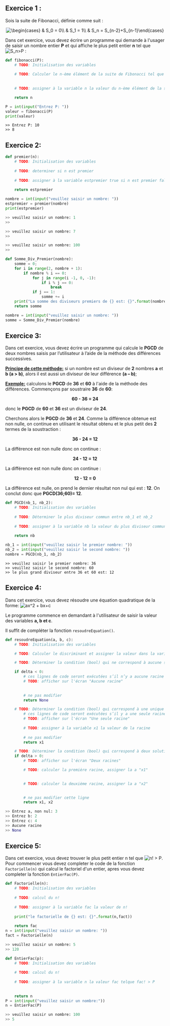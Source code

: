 ## Exercice 1 :
Sois la suite de Fibonacci, définie comme suit :
<div align="center"> 
<img src="https://latex.codecogs.com/svg.image?\begin{cases}&space;&&space;S_0&space;=&space;0\\&space;&&space;S_1&space;=&space;&space;1\\&space;&&space;S_n&space;=&space;S_{n-2}&plus;S_{n-1}\end{cases}" title="\begin{cases} & S_0 = 0\\ & S_1 = 1\\ & S_n = S_{n-2}+S_{n-1}\end{cases}" /> </div> 

Dans cet exercice, vous devez écrire un programme qui demande à l'usager de saisir un nombre entier **P** et qui affiche le plus petit entier **n** tel que <img src="https://latex.codecogs.com/svg.image?S_n>P" title="S_n>P" /> :

```python
def fibonacci(P):
    # TODO: Initialisation des variables
    
    # TODO: Calculer le n-ème élément de la suite de Fibonacci tel que Sn > P
    
    
    # TODO: assigner à la variable n la valeur du n-ème élément de la suite de Fibonacci

    return n

P = int(input("Entrez P: "))
valeur = fibonacci(P)
print(valeur)
```

    >> Entrez P: 10
    >> 8


## Exercice 2:

```python
def premier(n):
    # TODO: Initialisation des variables
     
    # TODO: determiner si n est premier 
    
    # TODO: assigner à la variable estpremier true si n est premier false sinon
    
    return estpremier

nombre = int(input("veuillez saisir un nombre: "))
estpremier = premier(nombre)
print(estpremier)
```
```python
>> veuillez saisir un nombre: 1
>>

>> veuillez saisir un nombre: 7
>>

>> veuillez saisir un nombre: 100
>>
```    

```python
def Somme_Div_Premier(nombre):
    somme = 0;
    for i in range(2, nombre + 1):
        if nombre % i == 0:
            for j in range(i -1, 0, -1):
                if i % j == 0:
                    break
            if j == 1:
                somme += i
    print("La somme des diviseurs premiers de {} est: {}".format(nombre, somme)) 
    return somme 

nombre = int(input("veuillez saisir un nombre: "))
somme = Somme_Div_Premier(nombre)
```


## Exercice 3:

Dans cet exercice, vous devez écrire un programme qui calcule le **PGCD** de deux nombres saisis par l’utilisateur à l’aide de la méthode des différences successives.

**<ins>Principe de cette méthode:</ins>** si un nombre est un diviseur de **2** nombres **a** et **b (a > b)**, alors il est aussi un diviseur de leur différence **(a – b)**;

**<ins>Exemple:</ins>** calculons le **PGCD** de **36** et **60** à l'aide de la méthode des différences. Commençons par soustraire **36** de **60**:

**<div align="center"> 60 - 36 = 24</div>**

donc le **PGCD** de **60** et **36** est un diviseur de **24**.

Cherchons alors le **PGCD** de **36** et **24**. Comme la différence obtenue est non nulle, on continue en utilisant le résultat obtenu et le plus petit des **2** termes de la soustraction :

**<div align="center"> 36 - 24 = 12</div>**

La différence est non nulle donc on continue :

**<div align="center"> 24 - 12 = 12</div>**

La différence est non nulle donc on continue :

**<div align="center"> 12 - 12 = 0</div>**

La différence est nulle, on prend le dernier résultat non nul qui est : **12**. On conclut donc que **PGCD(36;60)= 12**.


```python
def PGCD(nb_1, nb_2):
    # TODO: Initialisation des variables
    
    # TODO: Déterminer le plus diviseur commun entre nb_1 et nb_2
    
    # TODO: assigner à la variable nb la valeur du plus diviseur commun entre nb_1 et nb_2
    
    return nb

nb_1 = int(input("veuillez saisir le premier nombre: "))
nb_2 = int(input("veuillez saisir le second nombre: "))
nombre = PGCD(nb_1, nb_2)
```

    >> veuillez saisir le premier nombre: 36
    >> veuillez saisir le second nombre: 60
    >> le plus grand diviseur entre 36 et 60 est: 12
    


## Exercice 4:
Dans cet exercice, vous devez résoudre une équation quadratique de la forme: <img src="https://latex.codecogs.com/svg.image?ax^2&space;&plus;&space;bx&plus;c" title="ax^2 + bx+c" />

Le programme commence en demandant à l'utilisateur de saisir la valeur des variables **a, b et c**. 

Il suffit de compléter la fonction `resoudreEquation()`.


```python
def resoudreEquation(a, b, c):
    # TODO: Initialisation des variables

    # TODO: Calculer le discriminant et assigner la valeur dans la variable "delta"

    # TODO: Déterminer la condition (bool) qui ne correspond à aucune solution de l'équation 

    if delta < 0:
        # ces lignes de code seront exécutées s’il n’y a aucune racine
        # TODO: afficher sur l'écran "Aucune racine"
       
       
        # ne pas modifier
        return None

    # TODO: Déterminer la condition (bool) qui correspond à une unique solution de l'équation 
        # ces lignes de code seront exécutées s’il y a une seule racine
        # TODO: afficher sur l'écran "Une seule racine"
        
        # TODO: assigner à la variable x1 la valeur de la racine
       
        # ne pas modifier
        return x1

    # TODO: Déterminer la condition (bool) qui correspond à deux solutions de l'équation 
    if delta > 0:
        # TODO: afficher sur l'écran "Deux racines"

        # TODO: calculer la première racine, assigner la a "x1"
        

        # TODO: calculer la deuxième racine, assigner la a "x2"
        

        # ne pas modifier cette ligne
        return x1, x2
```

```python
>> Entrez a, non nul: 3
>> Entrez b: 2
>> Entrez c: 4
>> Aucune racine
>> None
```   

## Exercice 5:
Dans cet exercice, vous devez trouver le plus petit entier n tel que <img src="https://latex.codecogs.com/svg.image?n!&space;>&space;P" title="n! > P" />. Pour commencer vous devez completer le code de la fonction `Factorielle(n)` qui calcul le factoriel d'un entier, apres vous devez completer la fonction `EntierFac(P)`.

```python
def Factorielle(n):
    # TODO: Initialisation des variables
    
    # TODO: calcul du n!
    
    # TODO: assigner à la variable fac la valeur de n!
    
    print("le factorielle de {} est: {}".format(n,fact))
    
    return fac
n = int(input("veuillez saisir un nombre: "))
fact = Factorielle(n)
```

```python
>> veuillez saisir un nombre: 5
>> 120
```

```python
def EntierFac(p):
    # TODO: Initialisation des variables
    
    # TODO: calcul du n!
    
    # TODO: assigner à la variable n la valeur fac telque fac! > P
    
    
    return n
P = int(input("veuillez saisir un nombre:"))
n = EntierFac(P)
```

```python
>> veuillez saisir un nombre: 100
>> 5
```
